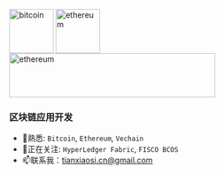 <!-- ![bitcoin](./imgs/bitcoin.png)  ![eth](./imgs/ethereum.png) ![hyperledger](./imgs/hyperledger.png) -->
 <img src="https://github.com/txsdev/txsdev/blob/master/imgs/bitcoin.png" width = "80" height = "80" alt="bitcoin" align=center />
 <img src="https://github.com/txsdev/txsdev/blob/master/imgs/ethereum.png" width = "80" height = "80" alt="ethereum" align=center />
 <img src="https://github.com/txsdev/txsdev/blob/master/imgs/hyperledger.png" width = "372" height = "80" alt="ethereum" align=center />

### 区块链应用开发
- 🔭熟悉: `Bitcoin`, `Ethereum`, `Vechain`
- 🌱正在关注: `HyperLedger Fabric`, `FISCO BCOS`
- 📫联系我：tianxiaosi.cn@gmail.com

<!--
**txsdev/txsdev** is a ✨ _special_ ✨ repository because its `README.md` (this file) appears on your GitHub profile.

Here are some ideas to get you started:

- 🔭 I’m currently working on ...
- 🌱 I’m currently learning ...
- 👯 I’m looking to collaborate on ...
- 🤔 I’m looking for help with ...
- 💬 Ask me about ...
- 📫 How to reach me: ...
- 😄 Pronouns: ...
- ⚡ Fun fact: ...
-->
